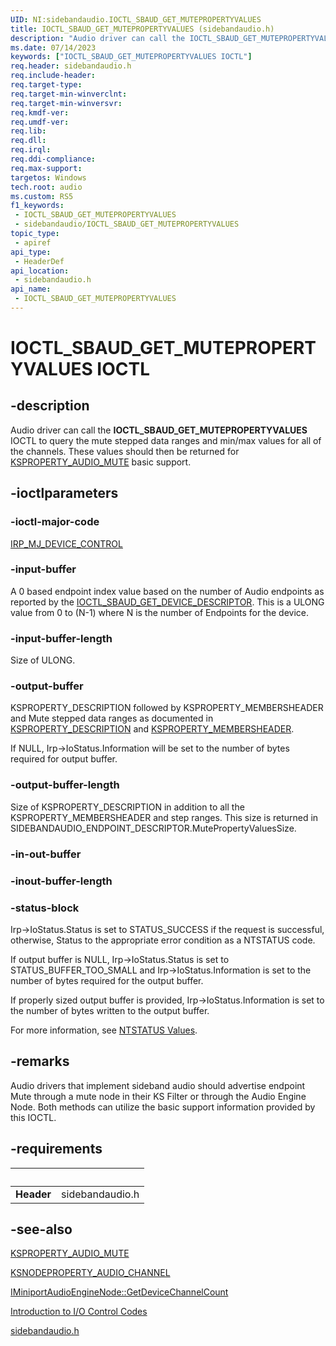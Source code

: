 ```yaml
---
UID: NI:sidebandaudio.IOCTL_SBAUD_GET_MUTEPROPERTYVALUES
title: IOCTL_SBAUD_GET_MUTEPROPERTYVALUES (sidebandaudio.h)
description: "Audio driver can call the IOCTL_SBAUD_GET_MUTEPROPERTYVALUES IOCTL to query the mute stepped data ranges and min/max values for all of the channels."
ms.date: 07/14/2023
keywords: ["IOCTL_SBAUD_GET_MUTEPROPERTYVALUES IOCTL"]
req.header: sidebandaudio.h
req.include-header: 
req.target-type: 
req.target-min-winverclnt: 
req.target-min-winversvr: 
req.kmdf-ver: 
req.umdf-ver: 
req.lib: 
req.dll: 
req.irql: 
req.ddi-compliance: 
req.max-support: 
targetos: Windows
tech.root: audio
ms.custom: RS5
f1_keywords:
 - IOCTL_SBAUD_GET_MUTEPROPERTYVALUES
 - sidebandaudio/IOCTL_SBAUD_GET_MUTEPROPERTYVALUES
topic_type:
 - apiref
api_type:
 - HeaderDef
api_location:
 - sidebandaudio.h
api_name:
 - IOCTL_SBAUD_GET_MUTEPROPERTYVALUES
---
```


# IOCTL_SBAUD_GET_MUTEPROPERTYVALUES IOCTL

## -description

Audio driver can call the **IOCTL_SBAUD_GET_MUTEPROPERTYVALUES** IOCTL to query the mute stepped data ranges and min/max values for all of the channels. These values should then be returned for [KSPROPERTY_AUDIO_MUTE](/windows-hardware/drivers/audio/ksproperty-audio-mute) basic support.

## -ioctlparameters

### -ioctl-major-code

[IRP_MJ_DEVICE_CONTROL](/windows-hardware/drivers/kernel/irp-mj-device-control)

### -input-buffer

A 0 based endpoint index value based on the number of Audio endpoints as reported by the [IOCTL_SBAUD_GET_DEVICE_DESCRIPTOR](./ni-sidebandaudio-ioctl_sbaud_get_device_descriptor.md). This is a ULONG value from 0 to (N-1) where N is the number of Endpoints for the device.

### -input-buffer-length

Size of ULONG.

### -output-buffer

KSPROPERTY_DESCRIPTION followed by KSPROPERTY_MEMBERSHEADER and Mute stepped data ranges as documented in [KSPROPERTY_DESCRIPTION](../ks/ns-ks-ksproperty_description.md) and [KSPROPERTY_MEMBERSHEADER](../ks/ns-ks-ksproperty_membersheader.md).

If NULL, Irp->IoStatus.Information will be set to the number of bytes required for output buffer.

### -output-buffer-length

Size of KSPROPERTY_DESCRIPTION in addition to all the KSPROPERTY_MEMBERSHEADER and step ranges. This size is returned in SIDEBANDAUDIO_ENDPOINT_DESCRIPTOR.MutePropertyValuesSize.

### -in-out-buffer

### -inout-buffer-length

### -status-block

Irp->IoStatus.Status is set to STATUS_SUCCESS if the request is successful, otherwise, Status to the appropriate error condition as a NTSTATUS code.

If output buffer is NULL, Irp->IoStatus.Status is set to STATUS_BUFFER_TOO_SMALL and Irp->IoStatus.Information is set to the number of bytes required for the output buffer.

If properly sized output buffer is provided, Irp->IoStatus.Information is set to the number of bytes written to the output buffer.

For more information, see [NTSTATUS Values](/windows-hardware/drivers/kernel/ntstatus-values).

## -remarks

Audio drivers that implement sideband audio should advertise endpoint Mute through a mute node in their KS Filter or through the Audio Engine Node. Both methods can utilize the basic support information provided by this IOCTL.

## -requirements

| &nbsp; | &nbsp; |
| ---- |:---- |
| **Header** | sidebandaudio.h |

## -see-also

[KSPROPERTY_AUDIO_MUTE](/windows-hardware/drivers/audio/ksproperty-audio-mute)

[KSNODEPROPERTY_AUDIO_CHANNEL](../ksmedia/ns-ksmedia-ksnodeproperty_audio_channel.md)

[IMiniportAudioEngineNode::GetDeviceChannelCount](../portcls/nf-portcls-iminiportaudioenginenode-getdevicechannelcount.md)

[Introduction to I/O Control Codes](/windows-hardware/drivers/kernel/introduction-to-i-o-control-codes)

[sidebandaudio.h](index.md)